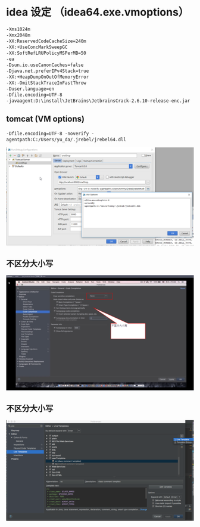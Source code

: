 # idea 设定 （idea64.exe.vmoptions）

```
-Xms1024m
-Xmx2048m
-XX:ReservedCodeCacheSize=240m
-XX:+UseConcMarkSweepGC
-XX:SoftRefLRUPolicyMSPerMB=50
-ea
-Dsun.io.useCanonCaches=false
-Djava.net.preferIPv4Stack=true
-XX:+HeapDumpOnOutOfMemoryError
-XX:-OmitStackTraceInFastThrow
-Duser.language=en
-Dfile.encoding=UTF-8
-javaagent:D:\install\JetBrains\JetbrainsCrack-2.6.10-release-enc.jar
```



## tomcat (VM options)
```
-Dfile.encoding=UTF-8 -noverify -agentpath:C:/Users/yu_da/.jrebel/jrebel64.dll 

```
![Alt text](jrebel.idea.intellij.png)


## 不区分大小写
![不区分大小写](intellij不区分大小写.gif)

## 不区分大小写
![code模版](idea.code模版.png)











